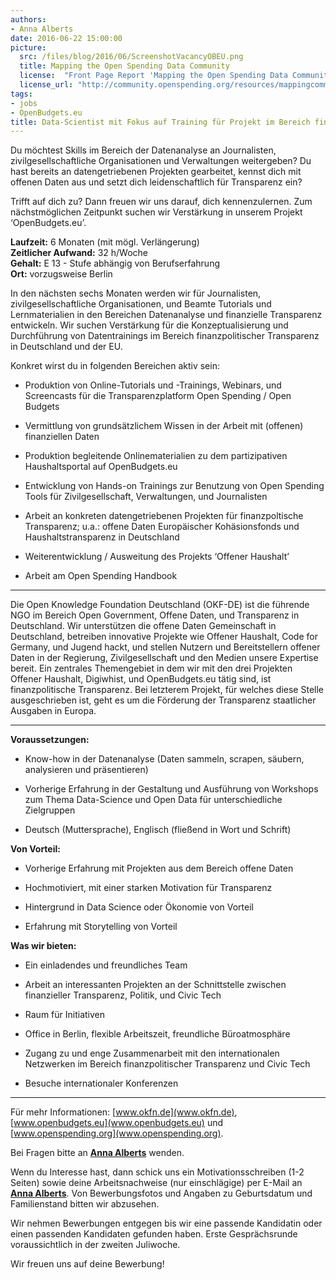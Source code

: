 ```yaml
---
authors:
- Anna Alberts
date: 2016-06-22 15:00:00
picture:
  src: /files/blog/2016/06/ScreenshotVacancyOBEU.png
  title: Mapping the Open Spending Data Community
  license:  "Front Page Report 'Mapping the Open Spending Data Community' by Lucy Chambers and Anders Pedersen"
  license_url: "http://community.openspending.org/resources/mappingcommunity/"
tags:
- jobs
- OpenBudgets.eu
title: Data-Scientist mit Fokus auf Training für Projekt im Bereich finanzpolitischer Transparenz gesucht
---
```

Du möchtest Skills im Bereich der Datenanalyse an Journalisten, zivilgesellschaftliche Organisationen und Verwaltungen weitergeben? Du hast bereits an datengetriebenen Projekten gearbeitet, kennst dich mit offenen Daten aus und setzt dich leidenschaftlich für Transparenz ein? 

Trifft auf dich zu? Dann freuen wir uns darauf, dich kennenzulernen. Zum nächstmöglichen Zeitpunkt suchen wir Verstärkung in unserem Projekt ‘OpenBudgets.eu’.


**Laufzeit:** 6 Monaten (mit mögl. Verlängerung) <br />
**Zeitlicher Aufwand:** 32 h/Woche <br />
**Gehalt:** E 13 - Stufe abhängig von Berufserfahrung <br />
**Ort:** vorzugsweise Berlin <br />


In den nächsten sechs Monaten werden wir für Journalisten, zivilgesellschaftliche Organisationen, und Beamte Tutorials und Lernmaterialien in den Bereichen Datenanalyse und finanzielle Transparenz entwickeln. Wir suchen Verstärkung für die Konzeptualisierung und Durchführung von Datentrainings im Bereich finanzpolitischer Transparenz in Deutschland und der EU. 

Konkret wirst du in folgenden Bereichen aktiv sein:  

* Produktion von Online-Tutorials und -Trainings, Webinars, und Screencasts für die Transparenzplatform Open Spending / Open Budgets

* Vermittlung von grundsätzlichem Wissen in der Arbeit mit (offenen) finanziellen Daten

* Produktion begleitende Onlinematerialien zu dem partizipativen Haushaltsportal auf OpenBudgets.eu

* Entwicklung von Hands-on Trainings zur Benutzung von Open Spending Tools für Zivilgesellschaft, Verwaltungen, und Journalisten

* Arbeit an konkreten datengetriebenen Projekten für finanzpoltische Transparenz; u.a.: offene Daten Europäischer Kohäsionsfonds und Haushaltstransparenz in Deutschland

* Weiterentwicklung / Ausweitung des Projekts ‘Offener Haushalt’

* Arbeit am Open Spending Handbook

<hr> 

Die Open Knowledge Foundation Deutschland (OKF-DE) ist die führende NGO im Bereich Open Government, Offene Daten, und Transparenz in Deutschland. Wir unterstützen die offene Daten Gemeinschaft in Deutschland, betreiben innovative Projekte wie Offener Haushalt, Code for Germany, und Jugend hackt, und stellen Nutzern und Bereitstellern offener Daten in der Regierung, Zivilgesellschaft und den Medien unsere Expertise bereit. Ein zentrales Themengebiet in dem wir mit den drei Projekten Offener Haushalt, Digiwhist, und OpenBudgets.eu tätig sind, ist finanzpolitische Transparenz. Bei letzterem Projekt, für welches diese Stelle ausgeschrieben ist, geht es um die Förderung der Transparenz staatlicher Ausgaben in Europa.

<hr> 

**Voraussetzungen:**

* Know-how in der Datenanalyse (Daten sammeln, scrapen, säubern, analysieren und präsentieren)

* Vorherige Erfahrung in der Gestaltung und Ausführung von Workshops zum Thema Data-Science und Open Data für unterschiedliche Zielgruppen

* Deutsch (Muttersprache), Englisch (fließend in Wort und Schrift)


**Von Vorteil:**

* Vorherige Erfahrung mit Projekten aus dem Bereich offene Daten

* Hochmotiviert, mit einer starken Motivation für Transparenz

* Hintergrund in Data Science oder Ökonomie von Vorteil

* Erfahrung mit Storytelling von Vorteil


**Was wir bieten:**

* Ein einladendes und freundliches Team

* Arbeit an interessanten Projekten an der Schnittstelle zwischen finanzieller Transparenz, Politik, und Civic Tech

* Raum für Initiativen

* Office in Berlin, flexible Arbeitszeit, freundliche Büroatmosphäre

* Zugang zu und enge Zusammenarbeit mit den internationalen Netzwerken im Bereich finanzpolitischer Transparenz und Civic Tech

* Besuche internationaler Konferenzen

<hr> 

Für mehr Informationen: [www.okfn.de](www.okfn.de), [www.openbudgets.eu](www.openbudgets.eu) und [www.openspending.org](www.openspending.org).

Bei Fragen bitte an **[Anna Alberts](mailto:anna.alberts@okfn.de)** wenden.

Wenn du Interesse hast, dann schick uns ein Motivationsschreiben (1-2 Seiten) sowie deine Arbeitsnachweise (nur einschlägige) per E-Mail an **[Anna Alberts](mailto:anna.alberts@okfn.de)**. Von Bewerbungsfotos und Angaben zu Geburtsdatum und Familienstand bitten wir abzusehen.

Wir nehmen Bewerbungen entgegen bis wir eine passende Kandidatin oder einen passenden Kandidaten gefunden haben. Erste Gesprächsrunde voraussichtlich in der zweiten Juliwoche.

Wir freuen uns auf deine Bewerbung!

